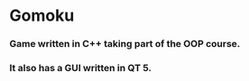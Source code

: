 # Gomoku 
### Game written in C++ taking part of the OOP course.
### It also has a GUI written in QT 5.
